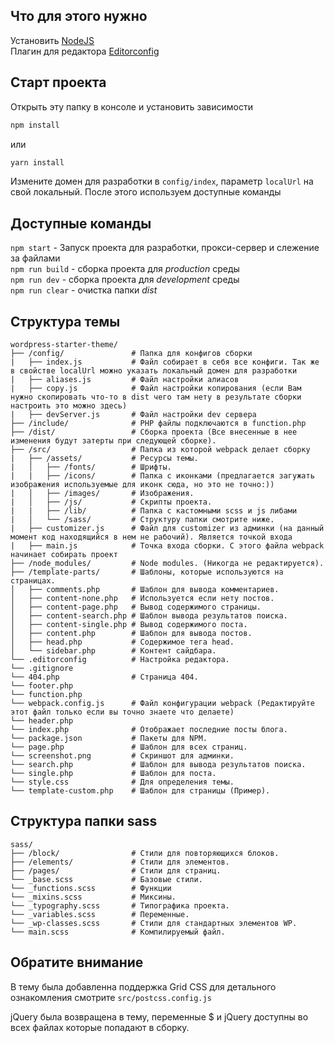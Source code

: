 ## Что для этого нужно

Установить [NodeJS](https://nodejs.org/en/)  
Плагин для редактора [Editorconfig](http://editorconfig.org)  

## Старт проекта

Открыть эту папку в консоле и установить зависимости  

```bash
npm install
```
 или
```bash
yarn install
```
Измените домен для разработки в `config/index`, параметр `localUrl` на свой локальный.
После этого используем доступные команды

## Доступные команды

`npm start` - Запуск проекта для разработки, прокси-сервер и слежение за файлами  
`npm run build` - сборка проекта для _production_  среды  
`npm run dev` - сборка проекта для _development_ среды  
`npm run clear` - очистка папки _dist_

## Структура темы

```
wordpress-starter-theme/  
├── /config/               # Папка для конфигов сборки
|   ├── index.js           # Файл собирает в себя все конфиги. Так же в свойстве localUrl можно указать локальный домен для разработки    
|   ├── aliases.js         # Файл настройки алиасов
|   ├── copy.js            # Файл настройки копирования (если Вам нужно скопировать что-то в dist чего там нету в результате сборки настроить это можно здесь)
|   ├── devServer.js       # Файл настройки dev сервера
├── /include/              # PHP файлы подключаются в function.php
├── /dist/                 # Сборка проекта (Все внесенные в нее изменения будут затерты при следующей сборке).
├── /src/                  # Папка из которой webpack делает сборку
|   ├── /assets/           # Ресурсы темы.
|   │   ├── /fonts/        # Шрифты.
|   |   ├── /icons/        # Папка с иконками (предлагается загужать изображения используемые для иконк сюда, но это не точно:))
|   │   ├── /images/       # Изображения.
|   │   ├── /js/           # Скрипты проекта.
|   |   ├── /lib/          # Папка с кастомными scss и js либами
|   │   └── /sass/         # Структуру папки смотрите ниже.
|   ├── customizer.js      # Файл для customizer из админки (на данный момент код находящийся в нем не рабочий). Является точкой входа
|   ├── main.js            # Точка входа сборки. С этого файла webpack начинает собирать проект
├── /node_modules/         # Node modules. (Никогда не редактируется).
├── /template-parts/       # Шаблоны, которые используются на страницах.
│   ├── comments.php       # Шаблон для вывода комментариев.
│   ├── content-none.php   # Используется если нету постов.
│   ├── content-page.php   # Вывод содержимого страницы.
│   ├── content-search.php # Шаблон вывода результатов поиска.
│   ├── content-single.php # Вывод содержимого поста.
│   ├── content.php        # Шаблон для вывода постов.
│   ├── head.php           # Содержимое тега head.
│   └── sidebar.php        # Контент сайдбара.
└── .editorconfig          # Настройка редактора.
└── .gitignore
└── 404.php                # Страница 404.
└── footer.php
└── function.php
└── webpack.config.js      # Файл конфигурации webpack (Редактируйте этот файл только если вы точно знаете что делаете)
└── header.php
└── index.php              # Отображает последние посты блога.
└── package.json           # Пакеты для NPM.
└── page.php               # Шаблон для всех страниц.
└── screenshot.png         # Скриншот для админки.
└── search.php             # Шаблон для вывода результатов поиска.
└── single.php             # Шаблон для поста.
└── style.css              # Для определения темы.
└── template-custom.php    # Шаблон для страницы (Пример).
```

## Структура папки sass

```
sass/
├── /block/                # Стили для повторяющихся блоков.
├── /elements/             # Стили для элементов.
├── /pages/                # Стили для страниц.
└── _base.scss             # Базовые стили.
└── _functions.scss        # Функции
└── _mixins.scss           # Миксины.
└── _typography.scss       # Типографика проекта.
└── _variables.scss        # Переменные.
└── _wp-classes.scss       # Стили для стандартных элементов WP.
└── main.scss              # Компилируемый файл.
```


## Обратите внимание
В тему была добавленна поддержка Grid CSS для детального ознакомления смотрите `src/postcss.config.js`

jQuery была возвращена в тему, переменные $ и jQuery доступны во всех файлах которые попадают в сборку.
